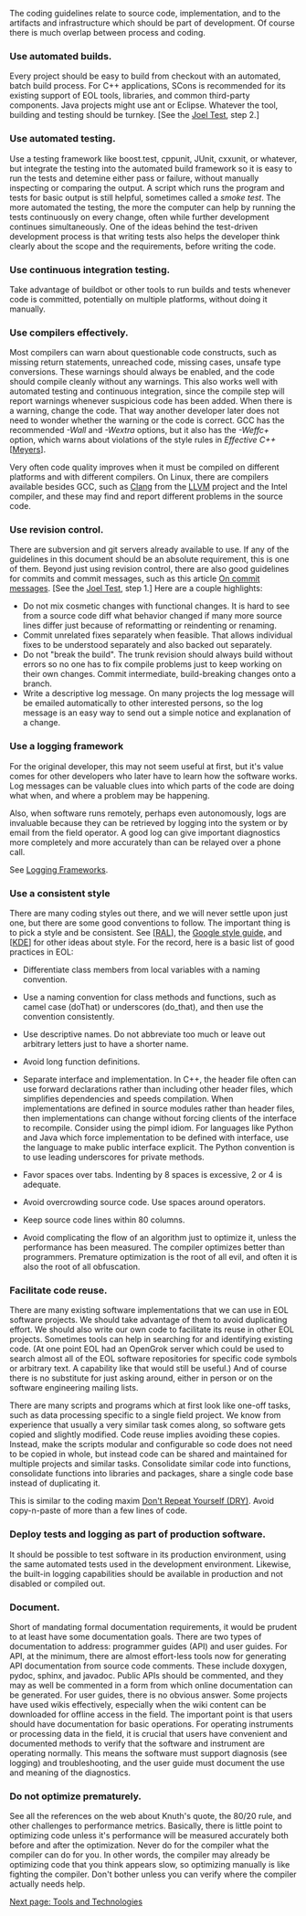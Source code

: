 
The coding guidelines relate to source code, implementation, and to the
artifacts and infrastructure which should be part of development. Of course
there is much overlap between process and coding.

### Use automated builds.

Every project should be easy to build from checkout with an automated, batch
build process. For C++ applications, SCons is recommended for its existing
support of EOL tools, libraries, and common third-party components. Java
projects might use ant or Eclipse. Whatever the tool, building and testing
should be turnkey. [See the [Joel Test](Resources-and-References.md#joel-test), step 2.]

### Use automated testing.

Use a testing framework like boost.test, cppunit, JUnit, cxxunit, or whatever,
but integrate the testing into the automated build framework so it is easy to
run the tests and detemine either pass or failure, without manually inspecting
or comparing the output. A script which runs the program and tests for basic
output is still helpful, sometimes called a _smoke test_. The more automated
the testing, the more the computer can help by running the tests continuously
on every change, often while further development continues simultaneously. One
of the ideas behind the test-driven development process is that writing tests
also helps the developer think clearly about the scope and the requirements,
before writing the code.

### Use continuous integration testing.

Take advantage of buildbot or other tools to run builds and tests whenever
code is committed, potentially on multiple platforms, without doing it
manually.

### Use compilers effectively.

Most compilers can warn about questionable code constructs, such as missing
return statements, unreached code, missing cases, unsafe type conversions.
These warnings should always be enabled, and the code should compile cleanly
without any warnings. This also works well with automated testing and
continuous integration, since the compile step will report warnings whenever
suspicious code has been added. When there is a warning, change the code. That
way another developer later does not need to wonder whether the warning or the
code is correct. GCC has the recommended _-Wall_ and _-Wextra_ options, but it
also has the _-Weffc+_ option, which warns about violations of the style rules
in _Effective C++_ [[Meyers](Resources-and-References.md#scott-meyers)].

Very often code quality improves when it must be compiled on different
platforms and with different compilers. On Linux, there are compilers
available besides GCC, such as [Clang](http://clang.llvm.org/) from the
[LLVM](http://llvm.org/) project and the Intel compiler, and these may find
and report different problems in the source code.

### Use revision control.

There are subversion and git servers already available to use. If any of the
guidelines in this document should be an absolute requirement, this is one of
them. Beyond just using revision control, there are also good guidelines for
commits and commit messages, such as this article [On commit messages](Resources-and-References.md#commit-messages).
[See the [Joel Test](http://joelonsoftware.com/articles/fog0000000043.html), step 1.]
Here are a couple highlights:

- Do not mix cosmetic changes with functional changes. It is hard to see from
  a source code diff what behavior changed if many more source lines differ
  just because of reformatting or reindenting or renaming.
- Commit unrelated fixes separately when feasible. That allows individual
  fixes to be understood separately and also backed out separately.
- Do not "break the build". The trunk revision should always build without
  errors so no one has to fix compile problems just to keep working on their
  own changes. Commit intermediate, build-breaking changes onto a branch.
- Write a descriptive log message. On many projects the log message will be
  emailed automatically to other interested persons, so the log message is an
  easy way to send out a simple notice and explanation of a change.

### Use a logging framework

For the original developer, this may not seem useful at first, but it's value
comes for other developers who later have to learn how the software works. Log
messages can be valuable clues into which parts of the code are doing what
when, and where a problem may be happening.

Also, when software runs remotely, perhaps even autonomously, logs are
invaluable because they can be retrieved by logging into the system or by
email from the field operator. A good log can give important diagnostics more
completely and more accurately than can be relayed over a phone call.

See [Logging Frameworks](Logging-Frameworks.md).

### Use a consistent style

There are many coding styles out there, and we will never settle upon just
one, but there are some good conventions to follow. The important thing is to
pick a style and be consistent. See
[[RAL](Resources-and-References.md#ral-wiki)],
the [Google style guide,](Resources-and-References.md#google-style-guide) and
[[KDE](Resources-and-References.md#kde-policies)] for other ideas about style.
For the record, here is a basic list of good practices in EOL:

- Differentiate class members from local variables with a naming convention.

- Use a naming convention for class methods and functions, such as camel case
  (doThat) or underscores (do_that), and then use the convention consistently.

- Use descriptive names. Do not abbreviate too much or leave out arbitrary
  letters just to have a shorter name.

- Avoid long function definitions.

- Separate interface and implementation. In C++, the header file often can use
  forward declarations rather than including other header files, which
  simplifies dependencies and speeds compilation. When implementations are
  defined in source modules rather than header files, then implementations can
  change without forcing clients of the interface to recompile. Consider using
  the pimpl idiom. For languages like Python and Java which force
  implementation to be defined with interface, use the language to make public
  interface explicit. The Python convention is to use leading underscores for
  private methods.

- Favor spaces over tabs. Indenting by 8 spaces is excessive, 2 or 4 is
  adequate.

- Avoid overcrowding source code. Use spaces around operators.

- Keep source code lines within 80 columns.

- Avoid complicating the flow of an algorithm just to optimize it, unless the
  performance has been measured. The compiler optimizes better than
  programmers. Premature optimization is the root of all evil, and often it is
  also the root of all obfuscation.

### Facilitate code reuse.

There are many existing software implementations that we can use in EOL
software projects. We should take advantage of them to avoid duplicating
effort. We should also write our own code to facilitate its reuse in other EOL
projects. Sometimes tools can help in searching for and identifying existing
code. (At one point EOL had an OpenGrok server which could be used to search
almost all of the EOL software repositories for specific code symbols or
arbitrary text.  A capability like that would still be useful.) And of course
there is no substitute for just asking around, either in person or on the
software engineering mailing lists.

There are many scripts and programs which at first look like one-off tasks,
such as data processing specific to a single field project. We know from
experience that usually a very similar task comes along, so software gets
copied and slightly modified. Code reuse implies avoiding these copies.
Instead, make the scripts modular and configurable so code does not need to be
copied in whole, but instead code can be shared and maintained for multiple
projects and similar tasks. Consolidate similar code into functions,
consolidate functions into libraries and packages, share a single code base
instead of duplicating it.

This is similar to the coding maxim
[Don't Repeat Yourself (DRY)](https://en.wikipedia.org/wiki/Don't_repeat_yourself).
Avoid copy-n-paste of more than a few lines of code.

### Deploy tests and logging as part of production software.

It should be possible to test software in its production environment, using
the same automated tests used in the development environment. Likewise, the
built-in logging capabilities should be available in production and not
disabled or compiled out.

### Document.

Short of mandating formal documentation requirements, it would be prudent to
at least have some documentation goals. There are two types of documentation
to address: programmer guides (API) and user guides. For API, at the minimum,
there are almost effort-less tools now for generating API documentation from
source code comments. These include doxygen, pydoc, sphinx, and javadoc.
Public APIs should be commented, and they may as well be commented in a form
from which online documentation can be generated. For user guides, there is no
obvious answer. Some projects have used wikis effectively, especially when the
wiki content can be downloaded for offline access in the field. The important
point is that users should have documentation for basic operations. For
operating instruments or processing data in the field, it is crucial that
users have convenient and documented methods to verify that the software and
instrument are operating normally. This means the software must support
diagnosis (see logging) and troubleshooting, and the user guide must document
the use and meaning of the diagnostics.

### Do not optimize prematurely.

See all the references on the web about Knuth's quote, the 80/20 rule, and
other challenges to performance metrics. Basically, there is little point to
optimizing code unless it's performance will be measured accurately both
before and after the optimization. Never do for the compiler what the compiler
can do for you. In other words, the compiler may already be optimizing code
that you think appears slow, so optimizing manually is like fighting the
compiler. Don't bother unless you can verify where the compiler actually needs
help.

[Next page: Tools and Technologies](Tools-and-Technologies.md)
